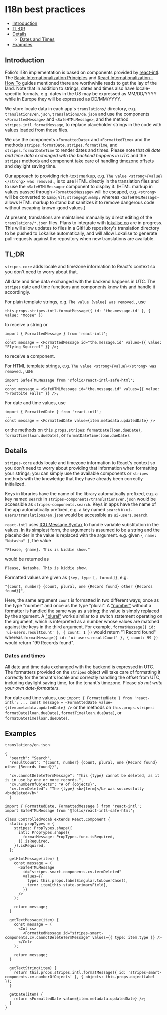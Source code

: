 # I18n best practices

* [Introduction](#introduction)
* [TL;DR](#tldr)
* [Details](#details)
    * [Dates and Times](#dates-and-times)
* [Examples](#examples)


## Introduction

Folio's i18n implementation is based on components provided by [react-intl](https://github.com/yahoo/react-intl). The [Basic Internationalization Principles](https://formatjs.io/guides/basic-i18n/) and [React Internationalization – How To](https://www.smashingmagazine.com/2017/01/internationalizing-react-apps/) guides mentioned there are worthwhile reads to get the lay of the land. Note that in addition to strings, dates and times also have locale-specific formats, e.g. dates in the US may be expressed as MM/DD/YYYY while in Europe they will be expressed as DD/MM/YYYY.

We store locale data in each app's `translations/` directory, e.g. `translations/en.json`, `translations/de.json` and use the components `<FormattedMessage>` and `<SafeHTMLMessage>`, and the method `stripes.intl.formatMessage`, to replace placeholder strings in the code with values loaded from those files.

We use the components `<FormattedDate>` and `<FormattedTime>` and the methods `stripes.formatDate`, `stripes.formatTime`, and `stripes.formatDateTime` to render dates and times. Please note that *all date and time data exchanged with the backend happens in UTC* and the `stripes` methods and component take care of handling timezone offsets and daylight saving time.

Our approach to providing rich-text markup, e.g. `The value <strong>{value}</strong> was removed.`, is to use HTML directly in the translation files and to use the `<SafeHTMLMessage>` component to display it. (HTML markup in values passed through `<FormattedMessage>` will be escaped, e.g. `<strong>` will be converted to `&amp;%lt;strong&gt;&amp;` whereas `<SafeHTMLMessage>` allows HTML markup to stand but sanitizes it to remove dangerous code without escaping known-good values.)

At present, translations are maintained manually by direct editing of the `translations/*.json` files. Plans to integrate with [lokalise.co](https://lokalise.co/) are in progress. This will allow updates to files in a GitHub repository's translation directory to be pushed to Lokalise automatically, and will allow Lokalise to generate pull-requests against the repository when new translations are available.


## TL;DR

`stripes-core` adds locale and timezone information to React's context so you don't need to worry about that.

All date and time data exchanged with the backend happens in UTC. The `stripes` date and time functions and components know this and handle it accordingly.

For plain template strings, e.g. `The value {value} was removed.`, use
```
this.props.stripes.intl.formatMessage({ id: 'the.message.id' }, { value: "Moose" })
```
to receive a string or
```
import { FormattedMessage } from 'react-intl'; 
... 
const message = <FormattedMessage id="the.message.id" values={{ value: "Flying Squirrel" }} />;
```
to receive a component.

For HTML template strings, e.g. `The value <strong>{value}</strong> was removed.`, use
```
import SafeHTMLMessage from '@folio/react-intl-safe-html';
...
const message = <SafeHTMLMessage id="the.message.id" values={{ value: "Frostbite Falls" }} />;
```

For date and time values, use
```
import { FormattedDate } from 'react-intl';
...
const message = <FormattedDate value={item.metadata.updatedDate} />
```
or the methods on `this.props.stripes`: `formatDate(loan.dueDate)`, `formatTime(loan.dueDate)`, or `formatDateTime(loan.dueDate)`.


## Details

`stripes-core` adds locale and timezone information to React's context so you don't need to worry about providing that information when formatting your strings; you can simply use the available components or `stripes` methods with the knowledge that they have already been correctly initialized.

Keys in libraries have the name of the library automatically prefixed, e.g. a key named `search` in `stripes-components/translations/en.json` would be accessible as `stripes-components.search`. Keys in apps have the name of the app automatically prefixed, e.g. a key named `search` in `ui-users/translations/en.json` would be accessible as `ui-users.search`.

`react-intl` uses [ICU Message Syntax](https://formatjs.io/guides/message-syntax/) to handle variable substitution in the values. In its simplest form, the argument is assumed to be a string and the placeholder in the value is replaced with the argument. e.g. given `{ name: "Natasha" }`, the value

```
"Please, {name}. This is kiddie show."
```
would be returned as
```
Please, Natasha. This is kiddie show.
```
Formatted values are given as `{key, type [, format]}`, e.g.
```
"{count, number} {count, plural, one {Record found} other {Records found}}",
```
Here, the same argument `count` is formatted in two different ways; once as the type "number" and once as the type "plural". A ["number"](https://formatjs.io/guides/message-syntax/#number-type) without a formatter is handled the same way as a string; the value is simply replaced by the argument. A ["plural"](https://formatjs.io/guides/message-syntax/#plural-format) works similar to a switch statement operating on the argument, which is interpreted as a number whose values are matched against the keys in the third argument. For example, `formatMessage({ id: 'ui-users.resultCount' }, { count: 1 })` would return "1 Record found" whereas `formatMessage({ id: 'ui-users.resultCount' }, { count: 99 })` would return "99 Records found".

### Dates and times

All date and time data exchanged with the backend is expressed in UTC. The formatters provided on the `stripes` object will take care of formatting it correctly for the tenant's locale and correctly handling the offset from UTC, including daylight saving time, for the tenant's timezone. Please *do not write your own date-formatters*.

For date and time values, use `import { FormattedDate } from 'react-intl'; ... const message = <FormattedDate value={item.metadata.updatedDate} />` or the methods on `this.props.stripes`: `formatDate(loan.dueDate)`, `formatTime(loan.dueDate)`, or `formatDateTime(loan.dueDate)`.


## Examples

`translations/en.json`
```
{
  "search": "Search",
  "resultCount": "{count, number} {count, plural, one {Record found} other {Records found}}",

  "cv.cannotDeleteTermMessage": "This {type} cannot be deleted, as it is in use by one or more records.",
  "cv.numberOfObjects": "# of {objects}",
  "cv.termDeleted": "The {type} <b>{term}</b> was successfully <b>deleted</b>"
  }
```

```
import { FormattedDate, FormattedMessage } from 'react-intl';
import SafeHTMLMessage from '@folio/react-intl-safe-html';

class ControlledVocab extends React.Component {
  static propTypes = {
    stripes: PropTypes.shape({
      intl: PropTypes.shape({
        formatMessage: PropTypes.func.isRequired,
      }).isRequired,
    }).isRequired,
  };

  getHtmlMessage(item) {
    const message = (
      <SafeHTMLMessage
        id="stripes-smart-components.cv.termDeleted"
        values={{
          type: this.props.labelSingular.toLowerCase(),
          term: item[this.state.primaryField],
        }}
      />
    );

    return message;
  }

  getTextMessage(item) {
    const message = (
      <Col xs>
        <FormattedMessage id="stripes-smart-components.cv.cannotDeleteTermMessage" values={{ type: item.type }} />
      </Col>
    );

    return message;
  }

  getTextString(item) {
    return this.props.stripes.intl.formatMessage({ id: 'stripes-smart-components.cv.numberOfObjects' }, { objects: this.props.objectLabel });
  }

  getDate(item) {
    return <FormattedDate value={item.metadata.updatedDate} />;
  }
}
```
